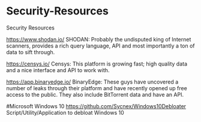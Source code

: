 # Security-Resources
Security Resources

https://www.shodan.io/ SHODAN: Probably the undisputed king of Internet scanners, provides a rich query language, API and most importantly a ton of data to sift through.

https://censys.io/ Censys: This platform is growing fast; high quality data and a nice interface and API to work with.

https://app.binaryedge.io/ BinaryEdge: These guys have uncovered a number of leaks through their platform and have recently opened up free access to the public. They also include BitTorrent data and have an API.

#Microsoft 
Windows 10
https://github.com/Sycnex/Windows10Debloater Script/Utility/Application to debloat Windows 10
